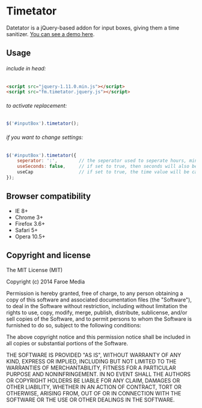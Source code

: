 Timetator
=======
Datetator is a jQuery-based addon for input boxes, giving them a time sanitizer.
[You can see a demo here](http://opensource.faroemedia.com/timator).


Usage
-----
###### include in head:
```html
<script src="jquery-1.11.0.min.js"></script>
<script src="fm.timetator.jquery.js"></script>
```

###### to activate replacement:
```javascript
$('#inputBox').timetator();
```

###### if you want to change settings:
```javascript
$('#inputBox').timetator({
    seperator: ':',        // the seperator used to seperate hours, minutes and seconds
    useSeconds: false,     // if set to true, then seconds will also be used
    useCap				   // if set to true, the time value will be capped at 23:59
});
```

Browser compatibility
---------------------
* IE 8+
* Chrome 3+
* Firefox 3.6+
* Safari 5+
* Opera 10.5+



Copyright and license
---------------------
The MIT License (MIT)

Copyright (c) 2014 Faroe Media

Permission is hereby granted, free of charge, to any person obtaining a copy of
this software and associated documentation files (the "Software"), to deal in
the Software without restriction, including without limitation the rights to
use, copy, modify, merge, publish, distribute, sublicense, and/or sell copies of
the Software, and to permit persons to whom the Software is furnished to do so,
subject to the following conditions:

The above copyright notice and this permission notice shall be included in all
copies or substantial portions of the Software.

THE SOFTWARE IS PROVIDED "AS IS", WITHOUT WARRANTY OF ANY KIND, EXPRESS OR
IMPLIED, INCLUDING BUT NOT LIMITED TO THE WARRANTIES OF MERCHANTABILITY, FITNESS
FOR A PARTICULAR PURPOSE AND NONINFRINGEMENT. IN NO EVENT SHALL THE AUTHORS OR
COPYRIGHT HOLDERS BE LIABLE FOR ANY CLAIM, DAMAGES OR OTHER LIABILITY, WHETHER
IN AN ACTION OF CONTRACT, TORT OR OTHERWISE, ARISING FROM, OUT OF OR IN
CONNECTION WITH THE SOFTWARE OR THE USE OR OTHER DEALINGS IN THE SOFTWARE.
